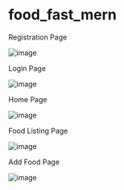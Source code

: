# food_fast_mern

Registration Page

![image](https://github.com/Yash-oza-24/food_fast_mern/assets/136308852/caf757bf-fc79-4466-bf85-44aa90710dbe)

Login Page

![image](https://github.com/Yash-oza-24/food_fast_mern/assets/136308852/00feab55-faa5-4de5-82c2-854d417f9a94)

Home Page 

![image](https://github.com/Yash-oza-24/food_fast_mern/assets/136308852/4a756d8e-bdbe-499e-94bb-c90fb1d25577)

Food Listing Page

![image](https://github.com/Yash-oza-24/food_fast_mern/assets/136308852/d6065ce6-237f-4738-aef3-cb11324008e2)

Add Food Page 

![image](https://github.com/Yash-oza-24/food_fast_mern/assets/136308852/0a9f6836-a996-48ba-b3a1-f1f9c19608bd)

